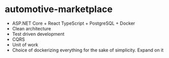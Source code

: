 # automotive-marketplace

- ASP.NET Core + React TypeScript + PostgreSQL + Docker
- Clean architecture
- Test driven development
- CQRS
- Unit of work
- Choice of dockerizing everything for the sake of simplicity. Expand on it